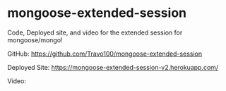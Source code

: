 # mongoose-extended-session
Code, Deployed site, and video for the extended session for mongoose/mongo! 

GitHub: https://github.com/Travo100/mongoose-extended-session

Deployed Site: https://mongoose-extended-session-v2.herokuapp.com/

Video:  <processing>